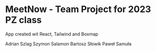 # MeetNow - Team Project for 2023 PZ class

App created wit React, Tailwind and Boxmap

Adrian Szlag
Szymon Salamon
Bartosz Słowik
Paweł Samuła

